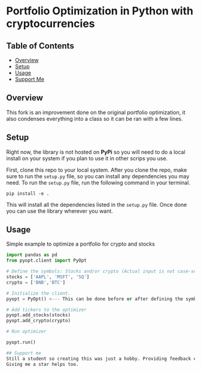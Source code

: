 # Portfolio Optimization in Python with cryptocurrencies

## Table of Contents

- [Overview](#overview)
- [Setup](#setup)
- [Usage](#usage)
- [Support Me](#support-me)

## Overview

This fork is an improvement done on the original portfolio optimization, 
it also condenses everything into a class so it can be ran with a few lines.

## Setup

Right now, the library is not hosted on **PyPi** so you will need to do a local
install on your system if you plan to use it in other scrips you use.

First, clone this repo to your local system. After you clone the repo, make sure
to run the `setup.py` file, so you can install any dependencies you may need. To
run the `setup.py` file, run the following command in your terminal.

```console
pip install -e .
```

This will install all the dependencies listed in the `setup.py` file. Once done
you can use the library wherever you want.

## Usage

Simple example to optimize a portfolio for crypto and stocks

```python
import pandas as pd
from pyopt.client import PyOpt

# Define the symbols: Stocks and/or crypto (Actual input is not case-sensitive)
stocks = ['AAPL', 'MSFT', 'SQ']
crypto = ['BNB','BTC']

# Initialize the client.
pyopt = PyOpt() <--- This can be done before or after defining the symbols

# Add tickers to the optimizer
pyopt.add_stocks(stocks)
pyopt.add_crypto(crypto)

# Run optimizer

pyopt.run()

## Support me
Still a student so creating this was just a hobby. Providing feedback or criticisms will greatly help me.
Giving me a star helps too. 

